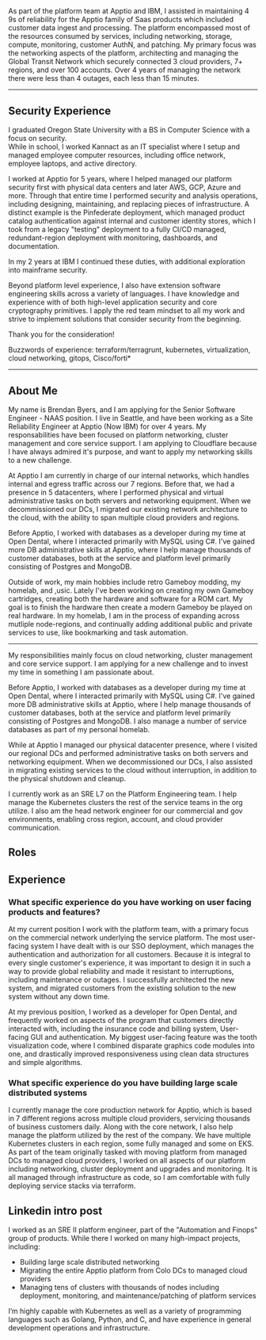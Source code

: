 

##

As part of the platform team at Apptio and IBM, I assisted in maintaining 4 9s of reliability for the Apptio family of Saas products which included customer data ingest and processing.  The platform encompassed most of the resources consumed by services, including networking, storage, compute, monitoring, customer AuthN,  and patching.
My primary focus was the networking aspects of the platform, architecting and managing the Global Transit Network which securely connected 3 cloud providers,  7+ regions, and over 100 accounts.  Over 4 years of managing the network there were less than 4 outages, each less than 15 minutes.

---

## Security Experience

I graduated Oregon State University with a BS in Computer Science with a focus on security.  
While in school, I worked  Kannact as an IT specialist where I setup and managed employee computer resources, including office network, employee laptops, and active directory.

I worked at Apptio for 5 years, where I helped managed our platform security first with physical data centers and later AWS, GCP, Azure and more.  Through that entire time I performed security and analysis operations, including designing, maintaining, and replacing pieces of infrastructure.  A distinct example is the Pinfederate deployment, which managed product catalog authentication against internal and customer identity stores, which I took from a legacy "testing" deployment to a fully CI/CD managed, redundant-region deployment  with monitoring, dashboards, and documentation.

In my 2 years at IBM I continued these duties, with additional exploration into mainframe security.


Beyond platform level experience, I also have extension software engineering skills across a variety of languages.
I have knowledge and experience with of both high-level application security and core cryptography primitives.  I apply the red team mindset to all my work and strive to implement solutions that consider security from the beginning.

Thank you for the consideration!

Buzzwords of experience: 
terraform/terragrunt, kubernetes, virtualization, cloud networking, gitops, Cisco/forti*

---


## About Me

My name is Brendan Byers, and I am applying for the Senior Software Engineer - NAAS position.  I live in Seattle, and have been working as a Site Reliability Engineer at Apptio (Now IBM) for over 4 years. My responsabilities have been focused on platform networking, cluster management and core service support.  I am applying to Cloudflare because I have always admired it's purpose, and want to apply my networking skills to a new challenge.

At Apptio I am currently in charge of our internal networks, which handles internal and egress traffic across our 7 regions.  Before that, we had a presence in 5 datacenters, where I performed physical and virtual administrative tasks on both servers and networking equipment.  When we decommissioned our DCs, I migrated our existing network architecture to the cloud, with the ability to span multiple cloud providers and regions.

Before Apptio, I worked with databases as a developer during my time at Open Dental, where I interacted primarily with MySQL using C#.  I've gained more DB administrative skills at Apptio, where I help manage thousands of customer databases, both at the service and platform level primarily consisting of Postgres and MongoDB.

Outside of work, my main hobbies include retro Gameboy modding, my homelab, and ,usic.  Lately I've been working on creating my own Gameboy cartridges, creating both the hardware and software for a ROM cart.  My goal is to finish the hardware then  create a modern Gameboy be played on real hardware.  In my homelab, I am in the process of expanding across mutliple node-regions, and continually adding additional public and private services to use, like bookmarking and task automation.

---

My responsibilities mainly focus on cloud networking, cluster management and core service support.
I am applying for a new challenge and to invest my time in something I am passionate about.

Before Apptio, I worked with databases as a developer during my time at Open Dental, where I interacted primarily with MySQL using C#.  I've gained more DB administrative skills at Apptio, where I help manage thousands of customer databases, both at the service and platform level primarily consisting of Postgres and MongoDB.  I also manage a number of service databases as part of my personal homelab.

While at Apptio I managed our physical datacenter presence, where I visited our regional DCs and performed administrative tasks on both servers and networking equipment.  When we decommissioned our DCs, I also assisted in migrating existing services to the cloud without interruption, in addition to the physical shutdown and cleanup.

I currently work as an SRE L7 on the Platform Engineering team.  I help manage the Kubernetes clusters the rest of the service teams in the org utilize.  I also am the head network engineer for our commercial and gov environments, enabling cross region, account, and cloud provider communication.

## Roles

## Experience

### What specific experience do you have working on user facing products and features?

At my current position I work with the platform team, with a primary focus on the commercial network underlying the service platform.  The most user-facing system I have dealt with is our SSO deployment, which manages the authentication and authorization for all customers.  Because it is integral to every single customer's experience, it was important to design it in such a way to provide global reliability and made it resistant to interruptions, including maintenance or outages.  I successfully architected the new system, and migrated customers from the existing solution to the new system without any down time.

At my previous position, I worked as a developer for Open Dental, and frequently worked on aspects of the program that customers directly interacted with, including the insurance code and billing system, User-facing GUI and authentication.  My biggest user-facing feature was the tooth visualization code, where I combined disparate graphics code modules into one, and drastically improved responsiveness using clean data structures and simple algorithms.


### What specific experience do you have building large scale distributed systems

I currently manage the core production network for Apptio, which is based in 7 different regions across multiple cloud providers, servicing thousands of business customers daily.  Along with the core network, I also help manage the platform utilized by the rest of the company.  We have multiple Kubernetes clusters in each region, some fully managed and some on EKS.  As part of the team originally tasked with moving platform from managed DCs to managed cloud providers, I worked on all aspects of our platform including networking, cluster deployment and upgrades and monitoring.  It is all managed through infrastructure as code, so I am comfortable with fully deploying service stacks via terraform.


## Linkedin intro post

I worked as an SRE II platform engineer, part of the "Automation and Finops" group of products.
While there I worked on many high-impact projects, including:

- Building large scale distributed networking 
- Migrating the entire Apptio platform from Colo DCs to managed cloud providers
- Managing tens of clusters with thousands of nodes including deployment, monitoring, and maintenance/patching of platform services

I’m highly capable with Kubernetes as well as a variety of programming languages such as Golang, Python, and C, and have experience in general development operations and infrastructure.
